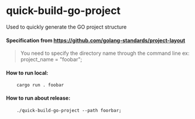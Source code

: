 # quick-build-go-project
Used to quickly generate the GO project structure

#### Specification from https://github.com/golang-standards/project-layout 

> You need to specify the directory name through the command line
    ex:
        project_name = "foobar";

#### How to run local:
```
    cargo run . foobar
```

#### How to run about release:
```
    ./quick-build-go-project --path foorbar;
```
